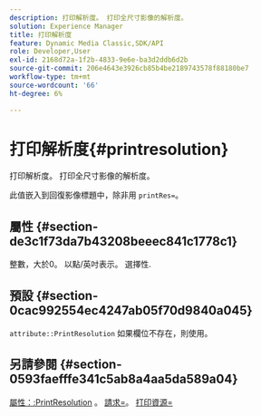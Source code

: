 ```yaml
---
description: 打印解析度。 打印全尺寸影像的解析度。
solution: Experience Manager
title: 打印解析度
feature: Dynamic Media Classic,SDK/API
role: Developer,User
exl-id: 2168d72a-1f2b-4833-9e6e-ba3d2ddb6d2b
source-git-commit: 206e4643e3926cb85b4be2189743578f88180be7
workflow-type: tm+mt
source-wordcount: '66'
ht-degree: 6%

---
```


# 打印解析度{#printresolution}

打印解析度。 打印全尺寸影像的解析度。

此值嵌入到回復影像標題中，除非用 `printRes=`。

## 屬性 {#section-de3c1f73da7b43208beeec841c1778c1}

整數，大於0。 以點/英吋表示。 選擇性.

## 預設 {#section-0cac992554ec4247ab05f70d9840a045}

`attribute::PrintResolution` 如果欄位不存在，則使用。

## 另請參閱 {#section-0593faefffe341c5ab8a4aa5da589a04}

[屬性：:PrintResolution](../../../../../../is-api/image-catalog/image-serving-api-ref/c-image-catalog-reference/c-attributes-reference/r-printresolution.md#reference-a53c6850077148c9bd88a8c5c1c400c5) 。 [請求=](../../../../../../is-api/http-ref/image-serving-api-ref/c-http-protocol-reference/c-command-reference/r-req/r-req.md#reference-907cdb4a97034db7ad94695f25552e76)。 [打印資源=](../../../../../../is-api/http-ref/image-serving-api-ref/c-http-protocol-reference/c-command-reference/r-printres.md#reference-84f52afff4704c4b9d58e4bbbaea1491)
